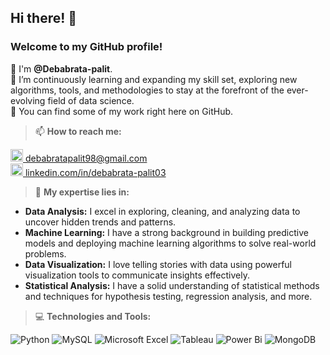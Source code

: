 ## Hi there! 👋

<H3>Welcome to my GitHub profile!</H3>

🙌 I'm **@Debabrata-palit**.  
🌱 I’m continuously learning and expanding my skill set, exploring new algorithms, tools, and methodologies to stay at the forefront of the ever-evolving field of data science.  
🚀 You can find some of my work right here on GitHub.

> 📫 **How to reach me:**

[<img src="https://github.com/Debabrata-palit/Debabrata-palit/assets/163582682/9a2c7308-faeb-4109-bc39-cc21a4639f7d" height=20> debabratapalit98@gmail.com](mailto:debabratapalit98@gmail.com)  
[<img src="https://github.com/Debabrata-palit/Debabrata-palit/assets/163582682/fe7c41bf-5c92-4fb5-87f9-fd37d8902445" height=20> linkedin.com/in/debabrata-palit03](https://www.linkedin.com/in/debabrata-palit03/)

  
> 🔬 **My expertise lies in:**

- **Data Analysis:** I excel in exploring, cleaning, and analyzing data to uncover hidden trends and patterns.
- **Machine Learning:** I have a strong background in building predictive models and deploying machine learning algorithms to solve real-world problems.
- **Data Visualization:** I love telling stories with data using powerful visualization tools to communicate insights effectively.
- **Statistical Analysis:** I have a solid understanding of statistical methods and techniques for hypothesis testing, regression analysis, and more.

> 💻 **Technologies and Tools:** 

![Python](https://img.shields.io/badge/python-3670A0?style=for-the-badge&logo=python&logoColor=ffdd54) ![MySQL](https://img.shields.io/badge/mysql-4479A1.svg?style=for-the-badge&logo=mysql&logoColor=white) ![Microsoft Excel](https://img.shields.io/badge/Microsoft_Excel-217346?style=for-the-badge&logo=microsoft-excel&logoColor=white) ![Tableau](https://img.shields.io/badge/Tableau-E97627?style=for-the-badge&logo=Tableau&logoColor=white) ![Power Bi](https://img.shields.io/badge/power_bi-F2C811?style=for-the-badge&logo=powerbi&logoColor=black) ![MongoDB](https://img.shields.io/badge/MongoDB-%234ea94b.svg?style=for-the-badge&logo=mongodb&logoColor=white)

